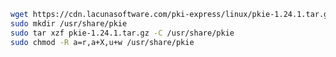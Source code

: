 ﻿```sh
wget https://cdn.lacunasoftware.com/pki-express/linux/pkie-1.24.1.tar.gz
sudo mkdir /usr/share/pkie
sudo tar xzf pkie-1.24.1.tar.gz -C /usr/share/pkie
sudo chmod -R a=r,a+X,u+w /usr/share/pkie
```
